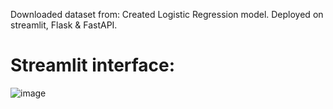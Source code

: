 Downloaded dataset from:
Created Logistic Regression model.
Deployed on streamlit, Flask & FastAPI.

# Streamlit interface:
![image](https://github.com/sahilkadu96/Project--Bank-Note-Authentication/assets/106151994/c312d16f-00d3-415b-b09c-97da5a211fbd)

